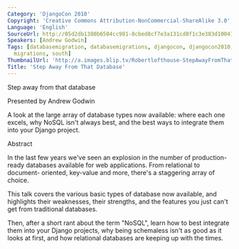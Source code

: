 ```yaml
---
Category: 'DjangoCon 2010'
Copyright: 'Creative Commons Attribution-NonCommercial-ShareAlike 3.0'
Language: 'English'
SourceUrl: http://05d2db1380b6504cc981-8cbed8cf7e3a131cd8f1c3e383d10041.r93.cf2.rackcdn.com/djangocon-2010/67_step-away-from-that-database.flv
Speakers: [Andrew Godwin]
Tags: [databasemigration, databasemigrations, djangocon, djangocon2010, migration,
  migrations, south]
ThumbnailUrl: 'http://a.images.blip.tv/Robertlofthouse-StepAwayFromThatDatabase838-974.jpg'
Title: 'Step Away From That Database'
---
```

Step away from that database

Presented by Andrew Godwin

A look at the large array of database types now available: where each one
excels, why NoSQL isn't always best, and the best ways to integrate them into
your Django project.

Abstract

In the last few years we've seen an explosion in the number of production-
ready databases available for web applications. From relational to document-
oriented, key-value and more, there's a staggering array of choice.

This talk covers the various basic types of database now available, and
highlights their weaknesses, their strengths, and the features you just can't
get from traditional databases.

Then, after a short rant about the term "NoSQL", learn how to best integrate
them into your Django projects, why being schemaless isn't as good as it looks
at first, and how relational databases are keeping up with the times.
